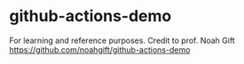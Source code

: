 # github-actions-demo
For learning and reference purposes. Credit to prof. Noah Gift https://github.com/noahgift/github-actions-demo
